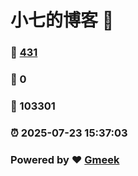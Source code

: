 # 小七的博客 :link:  
### :page_facing_up: [431](/tag.html) 
### :speech_balloon: 0 
### :hibiscus: 103301 
### :alarm_clock: 2025-07-23 15:37:03 
### Powered by :heart: [Gmeek](https://github.com/Meekdai/Gmeek)
